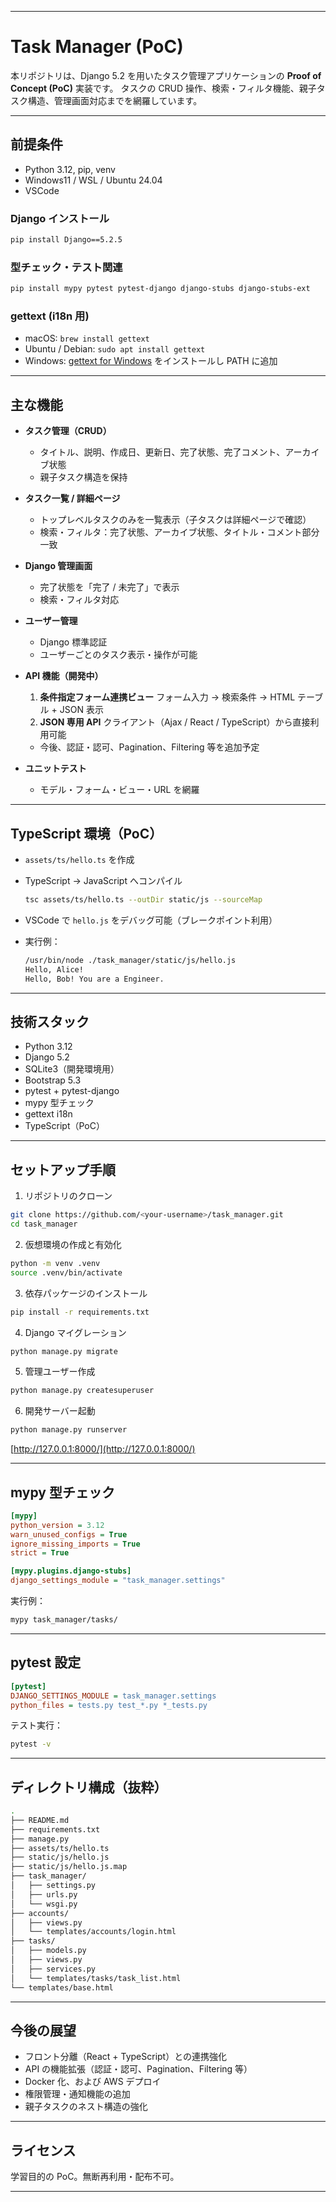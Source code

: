
---

# Task Manager (PoC)

本リポジトリは、Django 5.2 を用いたタスク管理アプリケーションの **Proof of Concept (PoC)** 実装です。
タスクの CRUD 操作、検索・フィルタ機能、親子タスク構造、管理画面対応までを網羅しています。

---

## 前提条件

* Python 3.12, pip, venv
* Windows11 / WSL / Ubuntu 24.04
* VSCode

### Django インストール

```bash
pip install Django==5.2.5
```

### 型チェック・テスト関連

```bash
pip install mypy pytest pytest-django django-stubs django-stubs-ext
```

### gettext (i18n 用)

* macOS: `brew install gettext`
* Ubuntu / Debian: `sudo apt install gettext`
* Windows: [gettext for Windows](https://mlocati.github.io/articles/gettext-iconv-windows.html) をインストールし PATH に追加

---

## 主な機能

* **タスク管理（CRUD）**

  * タイトル、説明、作成日、更新日、完了状態、完了コメント、アーカイブ状態
  * 親子タスク構造を保持

* **タスク一覧 / 詳細ページ**

  * トップレベルタスクのみを一覧表示（子タスクは詳細ページで確認）
  * 検索・フィルタ：完了状態、アーカイブ状態、タイトル・コメント部分一致

* **Django 管理画面**

  * 完了状態を「完了 / 未完了」で表示
  * 検索・フィルタ対応

* **ユーザー管理**

  * Django 標準認証
  * ユーザーごとのタスク表示・操作が可能

* **API 機能（開発中）**

  1. **条件指定フォーム連携ビュー**
     フォーム入力 → 検索条件 → HTML テーブル + JSON 表示
  2. **JSON 専用 API**
     クライアント（Ajax / React / TypeScript）から直接利用可能

  * 今後、認証・認可、Pagination、Filtering 等を追加予定

* **ユニットテスト**

  * モデル・フォーム・ビュー・URL を網羅

---

## TypeScript 環境（PoC）

* `assets/ts/hello.ts` を作成
* TypeScript → JavaScript へコンパイル

  ```bash
  tsc assets/ts/hello.ts --outDir static/js --sourceMap
  ```
* VSCode で `hello.js` をデバッグ可能（ブレークポイント利用）
* 実行例：

  ```bash
  /usr/bin/node ./task_manager/static/js/hello.js
  Hello, Alice!
  Hello, Bob! You are a Engineer.
  ```

---

## 技術スタック

* Python 3.12
* Django 5.2
* SQLite3（開発環境用）
* Bootstrap 5.3
* pytest + pytest-django
* mypy 型チェック
* gettext i18n
* TypeScript（PoC）

---

## セットアップ手順

1. リポジトリのクローン

```bash
git clone https://github.com/<your-username>/task_manager.git
cd task_manager
```

2. 仮想環境の作成と有効化

```bash
python -m venv .venv
source .venv/bin/activate
```

3. 依存パッケージのインストール

```bash
pip install -r requirements.txt
```

4. Django マイグレーション

```bash
python manage.py migrate
```

5. 管理ユーザー作成

```bash
python manage.py createsuperuser
```

6. 開発サーバー起動

```bash
python manage.py runserver
```

[http://127.0.0.1:8000/](http://127.0.0.1:8000/)

---

## mypy 型チェック

```ini
[mypy]
python_version = 3.12
warn_unused_configs = True
ignore_missing_imports = True
strict = True

[mypy.plugins.django-stubs]
django_settings_module = "task_manager.settings"
```

実行例：

```bash
mypy task_manager/tasks/
```

---

## pytest 設定

```ini
[pytest]
DJANGO_SETTINGS_MODULE = task_manager.settings
python_files = tests.py test_*.py *_tests.py
```

テスト実行：

```bash
pytest -v
```

---

## ディレクトリ構成（抜粋）

```bash
.
├── README.md
├── requirements.txt
├── manage.py
├── assets/ts/hello.ts
├── static/js/hello.js
├── static/js/hello.js.map
├── task_manager/
│   ├── settings.py
│   ├── urls.py
│   └── wsgi.py
├── accounts/
│   ├── views.py
│   └── templates/accounts/login.html
├── tasks/
│   ├── models.py
│   ├── views.py
│   ├── services.py
│   └── templates/tasks/task_list.html
└── templates/base.html
```

---

## 今後の展望

* フロント分離（React + TypeScript）との連携強化
* API の機能拡張（認証・認可、Pagination、Filtering 等）
* Docker 化、および AWS デプロイ
* 権限管理・通知機能の追加
* 親子タスクのネスト構造の強化

---

## ライセンス

学習目的の PoC。無断再利用・配布不可。

---


